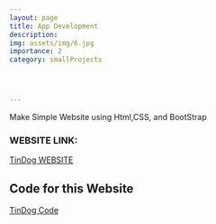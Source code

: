 ```yaml
---
layout: page
title: App Development
description: 
img: assets/img/6.jpg
importance: 2
category: smallProjects




---
```

Make Simple Website using Html,CSS, and BootStrap

### WEBSITE LINK:

[TinDog WEBSITE](https://awwais.me/TinDog.github.io)



## Code for this Website

[TinDog Code](https://github.com/awwais/TinDog.github.io)


